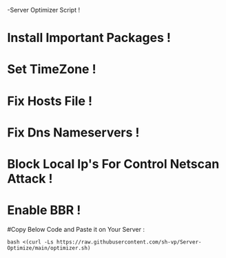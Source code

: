 -Server Optimizer Script !

# Install Important Packages !
# Set TimeZone !
# Fix Hosts File !
# Fix Dns Nameservers !
# Block Local Ip's For Control Netscan Attack !
# Enable BBR !

#Copy Below Code and Paste it on Your Server :

```
bash <(curl -Ls https://raw.githubusercontent.com/sh-vp/Server-Optimize/main/optimizer.sh)
```
